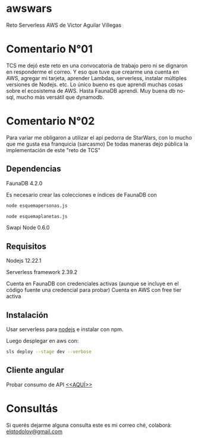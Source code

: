 # awswars
Reto Serverless AWS de Victor Aguilar Villegas
# Comentario N°01
TCS me dejó este reto en una convocatoria de trabajo pero ni se dignaron en responderme el correo.
Y eso que tuve que crearme una cuenta en AWS, agregar mi tarjeta, aprender Lambdas, serverless, instalar múltiples versiones de Nodejs. etc.
Lo único bueno es que aprendí muchas cosas sobre el ecosistema de AWS. Hasta FaunaDB aprendí. Muy buena db no-sql, mucho más versátil que dynamodb.
# Comentario N°02 
Para variar me obligaron a utilizar el api pedorra de StarWars, con lo mucho que me gusta esa franquicia (sarcasmo)
De todas maneras dejo pública la implementación de este "reto de TCS"
## Dependencias
FaunaDB 4.2.0

Es necesario crear las colecciones e índices de FaunaDB con 
```bash
node esquemapersonas.js
```
```bash
node esquemaplanetas.js
```

Swapi Node 0.6.0

## Requisitos
Nodejs 12.22.1

Serverless framework 2.39.2

Cuenta en FaunaDB con credenciales activas (aunque se incluye en el código fuente una credencial para probar)
Cuenta en AWS con free tier activa

## Instalación
Usar serverless para [nodejs](https://www.npmjs.com/package/serverless) e instalar con npm.

Luego desplegar en aws con:
```bash
sls deploy --stage dev --verbose
```
## Cliente angular
Probar consumo de API [<<AQUÍ>>](https://sapiensliberty.github.io/ngawswars/)

# Consultás
Si querés dejarme alguna consulta este es mi correo ché, colaborá: elqtodolov@gmail.com
